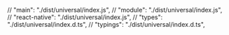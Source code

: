   // "main": "./dist/universal/index.js",
  // "module": "./dist/universal/index.js",
  // "react-native": "./dist/universal/index.js",
  // "types": "./dist/universal/index.d.ts",
  // "typings": "./dist/universal/index.d.ts",